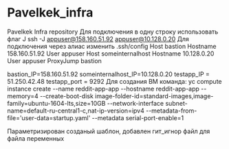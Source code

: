 # Pavelkek_infra
Pavelkek Infra repository
Для подключения в одну строку использовать флаг J
ssh -J appuser@158.160.51.92 appuser@10.128.0.20
Для подключения через алиас изменить .ssh/config
Host bastion
    Hostname 158.160.51.92
    User appuser
Host someinternalhost
    Hostname 10.128.0.20
    User appuser
    ProxyJump bastion

bastion_IP=158.160.51.92
someinternalhost_IP=10.128.0.20
testapp_IP = 51.250.42.48
testapp_port = 9292
Для создания ВМ команда:
yc compute instance create    --name reddit-app-app    --hostname reddit-app-app    --memory=4    --create-boot-disk image-folder-id=standard-images,image-family=ubuntu-1604-lts,size=10GB    --network-interface subnet-name=default-ru-central1-c,nat-ip-version=ipv4    --metadata-from-file='user-data=startup.yaml'    --metadata serial-port-enable=1

Параметризирован созданый шаблон, добавлен гит_игнор файл для файла переменных
